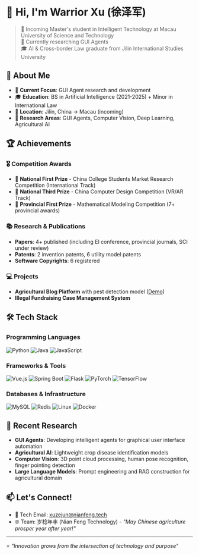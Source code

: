 # 👋 Hi, I'm Warrior Xu (徐泽军)

> 💫 Incoming Master's student in Intelligent Technology at Macau University of Science and Technology  
> 🔬 Currently researching GUI Agents  
> 🎓 AI & Cross-border Law graduate from Jilin International Studies University  

## 🚀 About Me

- 🎯 **Current Focus**: GUI Agent research and development
- 🎓 **Education**: BS in Artificial Intelligence (2021-2025) + Minor in International Law
- 📍 **Location**: Jilin, China → Macau (incoming)
- 🔬 **Research Areas**: GUI Agents, Computer Vision, Deep Learning, Agricultural AI

## 🏆 Achievements

### 🎖️ Competition Awards
- 🥇 **National First Prize** - China College Students Market Research Competition (International Track)
- 🥉 **National Third Prize** - China Computer Design Competition (VR/AR Track)
- 🥇 **Provincial First Prize** - Mathematical Modeling Competition (7+ provincial awards)

### 📚 Research & Publications
- **Papers**: 4+ published (including EI conference, provincial journals, SCI under review)
- **Patents**: 2 invention patents, 6 utility model patents
- **Software Copyrights**: 6 registered

### 💻 Projects
- **Agricultural Blog Platform** with pest detection model ([Demo](http://39.105.41.96/login))
- **Illegal Fundraising Case Management System**

## 🛠️ Tech Stack

### Programming Languages
![Python](https://img.shields.io/badge/-Python-3776AB?style=flat&logo=python&logoColor=white)
![Java](https://img.shields.io/badge/-Java-007396?style=flat&logo=openjdk&logoColor=white)
![JavaScript](https://img.shields.io/badge/-JavaScript-F7DF1E?style=flat&logo=javascript&logoColor=black)

### Frameworks & Tools
![Vue.js](https://img.shields.io/badge/-Vue.js-4FC08D?style=flat&logo=vue.js&logoColor=white)
![Spring Boot](https://img.shields.io/badge/-Spring%20Boot-6DB33F?style=flat&logo=springboot&logoColor=white)
![Flask](https://img.shields.io/badge/-Flask-000000?style=flat&logo=flask&logoColor=white)
![PyTorch](https://img.shields.io/badge/-PyTorch-EE4C2C?style=flat&logo=pytorch&logoColor=white)
![TensorFlow](https://img.shields.io/badge/-TensorFlow-FF6F00?style=flat&logo=tensorflow&logoColor=white)

### Databases & Infrastructure
![MySQL](https://img.shields.io/badge/-MySQL-4479A1?style=flat&logo=mysql&logoColor=white)
![Redis](https://img.shields.io/badge/-Redis-DC382D?style=flat&logo=redis&logoColor=white)
![Linux](https://img.shields.io/badge/-Linux-FCC624?style=flat&logo=linux&logoColor=black)
![Docker](https://img.shields.io/badge/-Docker-2496ED?style=flat&logo=docker&logoColor=white)


## 🔬 Recent Research

- **GUI Agents**: Developing intelligent agents for graphical user interface automation
- **Agricultural AI**: Lightweight crop disease identification models
- **Computer Vision**: 3D point cloud processing, human pose recognition, finger pointing detection
- **Large Language Models**: Prompt engineering and RAG construction for agricultural domain



## 📫 Let's Connect!

- 💼 Tech Email: xuzejun@nianfeng.tech
- 🌐 Team: 岁稔年丰 (Nian Feng Technology) - *"May Chinese agriculture prosper year after year!"*

---

⭐️ *"Innovation grows from the intersection of technology and purpose"*
